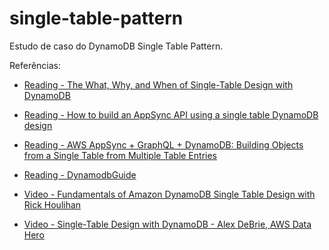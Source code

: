 # single-table-pattern
Estudo de caso do DynamoDB Single Table Pattern.

Referências:
- [Reading - The What, Why, and When of Single-Table Design with DynamoDB](https://www.alexdebrie.com/posts/dynamodb-single-table/)
- [Reading - How to build an AppSync API using a single table DynamoDB design](https://www.goingserverless.com/blog/how-to-build-an-appsync-api-using-a-single-table-dynamodb-design)
- [Reading - AWS AppSync + GraphQL + DynamoDB: Building Objects from a Single Table from Multiple Table Entries](https://medium.com/@MisteRussell/aws-appsync-graphql-dynamodb-building-objects-from-a-single-table-from-multiple-table-entries-50e86d5ef503)
- [Reading - DynamodbGuide](https://www.dynamodbguide.com/what-is-dynamo-db)

- [Video - Fundamentals of Amazon DynamoDB Single Table Design with Rick Houlihan](https://www.youtube.com/watch?v=KYy8X8t4MB8)
- [Video - Single-Table Design with DynamoDB - Alex DeBrie, AWS Data Hero](https://www.youtube.com/watch?v=BnDKD_Zv0og)